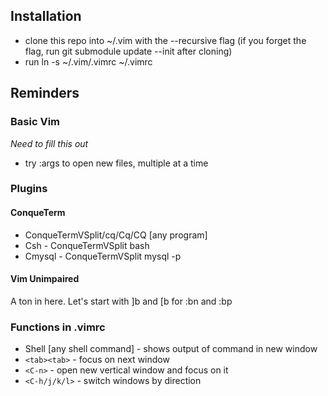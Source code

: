 ## Installation

* clone this repo into ~/.vim with the --recursive flag (if you forget the flag, run git submodule update --init after cloning)
* run ln -s ~/.vim/.vimrc ~/.vimrc

## Reminders

### Basic Vim

*Need to fill this out*
* try :args to open new files, multiple at a time

### Plugins

#### ConqueTerm

* ConqueTermVSplit/cq/Cq/CQ [any program]
* Csh - ConqueTermVSplit bash
* Cmysql - ConqueTermVSplit mysql -p

#### Vim Unimpaired

A ton in here. Let's start with ]b and [b for :bn and :bp

### Functions in .vimrc

* Shell [any shell command] - shows output of command in new window
* `<tab><tab>` - focus on next window
* `<C-n>` - open new vertical window and focus on it
* `<C-h/j/k/l>` - switch windows by direction
